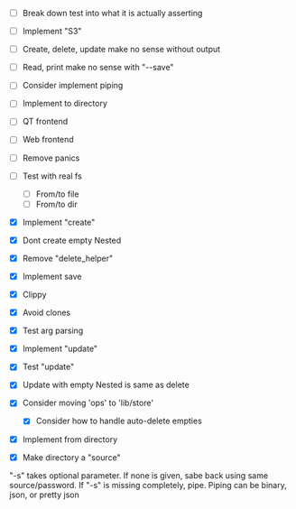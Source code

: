 - [ ] Break down test into what it is actually asserting
- [ ] Implement "S3"
- [ ] Create, delete, update make no sense without output
- [ ] Read, print make no sense with "--save"
- [ ] Consider implement piping
- [ ] Implement to directory
- [ ] QT frontend
- [ ] Web frontend
- [ ] Remove panics
- [ ] Test with real fs
  - [ ] From/to file
  - [ ] From/to dir
- [X] Implement "create"
- [X] Dont create empty Nested
- [X] Remove "delete_helper"
- [X] Implement save
- [X] Clippy
- [X] Avoid clones
- [X] Test arg parsing
- [X] Implement "update"
- [X] Test "update"
- [X] Update with empty Nested is same as delete
- [X] Consider moving 'ops' to 'lib/store'
  - [X] Consider how to handle auto-delete empties
- [X] Implement from directory
- [X] Make directory a "source"


"-s" takes optional parameter. If none is given, sabe back using same source/password. If "-s" is missing completely, pipe. Piping can be binary, json, or pretty json

